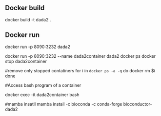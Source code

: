 ## Docker build
docker build -t dada2 .


## Docker run


docker run  -p 8090:3232 dada2

docker run  -p 8090:3232 --name dada2container dada2 
docker ps
docker stop dada2container


#remove only stopped contatiners
for i in `docker ps -a -q`
do
   docker rm $i
done



#Access bash program of a container

 docker exec -it dada2container bash



#mamba insatll 
mamba install -c bioconda -c conda-forge  bioconductor-dada2
